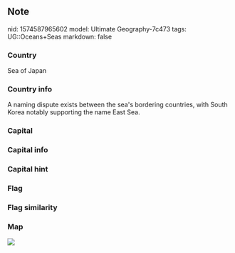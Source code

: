 ## Note
nid: 1574587965602
model: Ultimate Geography-7c473
tags: UG::Oceans+Seas
markdown: false

### Country
Sea of Japan

### Country info
A naming dispute exists between the sea's bordering countries, with South Korea notably supporting the name East Sea.

### Capital


### Capital info


### Capital hint


### Flag


### Flag similarity


### Map
<img src="ug-map-sea_of_japan.png">
